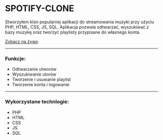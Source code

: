# SPOTIFY-CLONE
Stworzyłem klon popularnej aplikacji do streamowania muzyki przy użyciu PHP, HTML, CSS, JS, SQL.
Aplikacja pozwala odtwarzać, wyszukiwać z bazy muzykę 
oraz tworzyć playlisty przypisane do własnego konta. 

[Zobacz na żywo](http://szuflandia.pjwstk.edu.pl/~s30574/Spotify-clone/)


---

### Funkcje:
- Odtwarzanie utworów
- Wyszukiwanie utorów
- Tworzenie i usuwanie playlist
- Tworzenie konta i logowanie 


---

### Wykorzystane technlogie: 
- PHP
- HTML
- CSS
- JS 
- SQL

